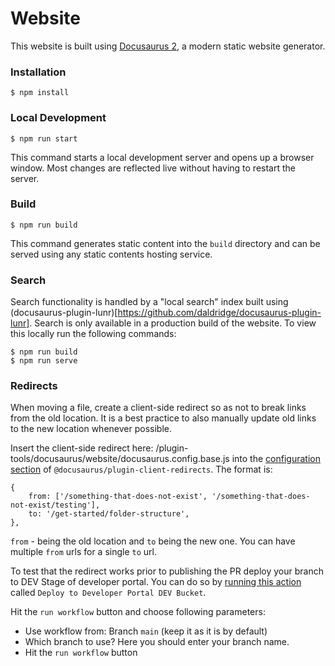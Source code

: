 # Website

This website is built using [Docusaurus 2](https://docusaurus.io/), a modern static website generator.

### Installation

```
$ npm install
```

### Local Development

```
$ npm run start
```

This command starts a local development server and opens up a browser window. Most changes are reflected live without having to restart the server.

### Build

```
$ npm run build
```

This command generates static content into the `build` directory and can be served using any static contents hosting service.

### Search

Search functionality is handled by a "local search" index built using (docusaurus-plugin-lunr)[https://github.com/daldridge/docusaurus-plugin-lunr]. Search is only available in a production build of the website. To view this locally run the following commands:

```
$ npm run build
$ npm run serve
```

### Redirects

When moving a file, create a client-side redirect so as not to break links from the old location. It is a best practice to also manually update old links to the new location whenever possible.

Insert the client-side redirect here: /plugin-tools/docusaurus/website/docusaurus.config.base.js into the [configuration section](https://github.com/grafana/plugin-tools/blob/0d436bb669a5f3ca37ea267d97e88cfa8508a25e/docusaurus/website/docusaurus.config.base.js#L63) of `@docusaurus/plugin-client-redirects`. The format is:

```
{
    from: ['/something-that-does-not-exist', '/something-that-does-not-exist/testing'],
    to: '/get-started/folder-structure',
},

```

`from` - being the old location and `to` being the new one. You can have multiple `from` urls for a single `to` url.

To test that the redirect works prior to publishing the PR deploy your branch to DEV Stage of developer portal. You can do so by [running this action](https://github.com/grafana/plugin-tools/actions/workflows/deploy-to-developer-portal-dev.yml) called `Deploy to Developer Portal DEV Bucket`.

Hit the `run workflow` button and choose following parameters:

- Use workflow from: Branch `main` (keep it as it is by default)
- Which branch to use? Here you should enter your branch name.
- Hit the `run workflow` button
